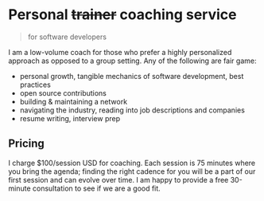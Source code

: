 <script>
    import Writing from './Writing.svelte';
    export let data;
</script>

# Personal ~~trainer~~ coaching service

> for software developers

I am a low-volume coach for those who prefer a highly personalized approach as opposed to a group setting.
Any of the following are fair game:

- personal growth, tangible mechanics of software development, best practices
- open source contributions
- building & maintaining a network
- navigating the industry, reading into job descriptions and companies
- resume writing, interview prep

## Pricing

I charge $100/session USD for coaching.
Each session is 75 minutes where you bring the agenda;
finding the right cadence for you will be a part of our first session and can evolve over time.
I am happy to provide a free 30-minute consultation to see if we are a good fit.

<Writing posts={data.posts} />
